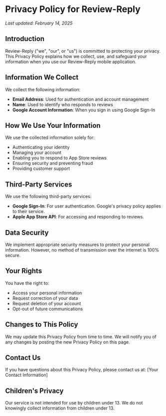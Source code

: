 # Privacy Policy for Review-Reply

*Last updated: February 14, 2025*

## Introduction
Review-Reply ("we", "our", or "us") is committed to protecting your privacy. This Privacy Policy explains how we collect, use, and safeguard your information when you use our Review-Reply mobile application.

## Information We Collect
We collect the following information:
- **Email Address**: Used for authentication and account management
- **Name**: Used to identify who responds to reviews
- **Google Account Information**: When you sign in using Google Sign-In

## How We Use Your Information
We use the collected information solely for:
- Authenticating your identity
- Managing your account
- Enabling you to respond to App Store reviews
- Ensuring security and preventing fraud
- Providing customer support

## Third-Party Services
We use the following third-party services:
- **Google Sign-In**: For user authentication. Google's privacy policy applies to their service.
- **Apple App Store API**: For accessing and responding to reviews.

## Data Security
We implement appropriate security measures to protect your personal information. However, no method of transmission over the internet is 100% secure.

## Your Rights
You have the right to:
- Access your personal information
- Request correction of your data
- Request deletion of your account
- Opt-out of future communications

## Changes to This Policy
We may update this Privacy Policy from time to time. We will notify you of any changes by posting the new Privacy Policy on this page.

## Contact Us
If you have questions about this Privacy Policy, please contact us at:
[Your Contact Information]

## Children's Privacy
Our service is not intended for use by children under 13. We do not knowingly collect information from children under 13.
